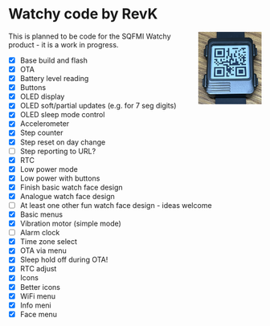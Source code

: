 # Watchy code by RevK

<img align=right width=25% src='Manuals/face.jpg'>

This is planned to be code for the SQFMI Watchy product - it is a work in progress.

- [x] Base build and flash
- [x] OTA
- [x] Battery level reading
- [x] Buttons
- [x] OLED display
- [x] OLED soft/partial updates (e.g. for 7 seg digits)
- [x] OLED sleep mode control
- [x] Accelerometer
- [x] Step counter
- [x] Step reset on day change
- [ ] Step reporting to URL?
- [x] RTC
- [x] Low power mode
- [x] Low power with buttons
- [x] Finish basic watch face design
- [x] Analogue watch face design
- [ ] At least one other fun watch face design - ideas welcome
- [x] Basic menus
- [x] Vibration motor (simple mode)
- [ ] Alarm clock
- [x] Time zone select
- [x] OTA via menu
- [x] Sleep hold off during OTA!
- [x] RTC adjust
- [x] Icons
- [x] Better icons
- [x] WiFi menu
- [x] Info meni
- [x] Face menu
